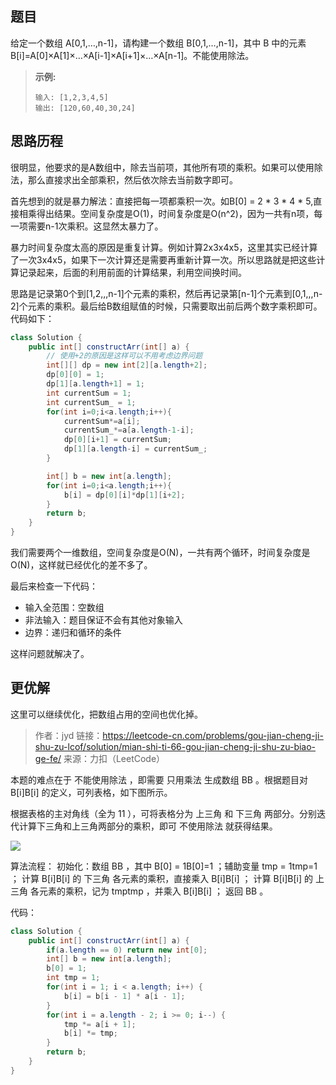 ## 题目

给定一个数组 A[0,1,…,n-1]，请构建一个数组 B[0,1,…,n-1]，其中 B 中的元素 B[i]=A[0]×A[1]×…×A[i-1]×A[i+1]×…×A[n-1]。不能使用除法。

>**示例:**
>
>```
>输入: [1,2,3,4,5]
>输出: [120,60,40,30,24]
>```

## 思路历程

很明显，他要求的是A数组中，除去当前项，其他所有项的乘积。如果可以使用除法，那么直接求出全部乘积，然后依次除去当前数字即可。

首先想到的就是暴力解法：直接把每一项都乘积一次。如B[0] = 2 * 3 * 4 * 5,直接相乘得出结果。空间复杂度是O(1)，时间复杂度是O(n^2)，因为一共有n项，每一项需要n-1次乘积。这显然太暴力了。

暴力时间复杂度太高的原因是重复计算。例如计算2x3x4x5，这里其实已经计算了一次3x4x5，如果下一次计算还是需要再重新计算一次。所以思路就是把这些计算记录起来，后面的利用前面的计算结果，利用空间换时间。

思路是记录第0个到[1,2,,,n-1]个元素的乘积，然后再记录第[n-1]个元素到[0,1,,,n-2]个元素的乘积。最后给B数组赋值的时候，只需要取出前后两个数字乘积即可。代码如下：

```java
class Solution {
    public int[] constructArr(int[] a) {
        // 使用+2的原因是这样可以不用考虑边界问题
        int[][] dp = new int[2][a.length+2];
        dp[0][0] = 1;
        dp[1][a.length+1] = 1;
        int currentSum = 1;
        int currentSum_ = 1;
        for(int i=0;i<a.length;i++){ 
            currentSum*=a[i];
            currentSum_*=a[a.length-1-i];
            dp[0][i+1] = currentSum;
            dp[1][a.length-i] = currentSum_;
        }

        int[] b = new int[a.length];
        for(int i=0;i<a.length;i++){
            b[i] = dp[0][i]*dp[1][i+2];
        }
        return b;
    }
}
```

我们需要两个一维数组，空间复杂度是O(N)，一共有两个循环，时间复杂度是O(N)，这样就已经优化的差不多了。

最后来检查一下代码：

- 输入全范围：空数组
- 非法输入：题目保证不会有其他对象输入
- 边界：递归和循环的条件

这样问题就解决了。

## 更优解

这里可以继续优化，把数组占用的空间也优化掉。

> 作者：jyd
> 链接：https://leetcode-cn.com/problems/gou-jian-cheng-ji-shu-zu-lcof/solution/mian-shi-ti-66-gou-jian-cheng-ji-shu-zu-biao-ge-fe/
> 来源：力扣（LeetCode）

本题的难点在于 不能使用除法 ，即需要 只用乘法 生成数组 BB 。根据题目对 B[i]B[i] 的定义，可列表格，如下图所示。

根据表格的主对角线（全为 11 ），可将表格分为 上三角 和 下三角 两部分。分别迭代计算下三角和上三角两部分的乘积，即可 不使用除法 就获得结果。

![](https://i.loli.net/2020/11/18/DufwnX48xKjUFQa.png)

算法流程：
初始化：数组 BB ，其中 B[0] = 1B[0]=1 ；辅助变量 tmp = 1tmp=1 ；
计算 B[i]B[i] 的 下三角 各元素的乘积，直接乘入 B[i]B[i] ；
计算 B[i]B[i] 的 上三角 各元素的乘积，记为 tmptmp ，并乘入 B[i]B[i] ；
返回 BB 。

代码：

```java
class Solution {
    public int[] constructArr(int[] a) {
        if(a.length == 0) return new int[0];
        int[] b = new int[a.length];
        b[0] = 1;
        int tmp = 1;
        for(int i = 1; i < a.length; i++) {
            b[i] = b[i - 1] * a[i - 1];
        }
        for(int i = a.length - 2; i >= 0; i--) {
            tmp *= a[i + 1];
            b[i] *= tmp;
        }
        return b;
    }
}
```

